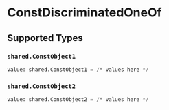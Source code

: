 # ConstDiscriminatedOneOf


## Supported Types

### `shared.ConstObject1`

```python
value: shared.ConstObject1 = /* values here */
```

### `shared.ConstObject2`

```python
value: shared.ConstObject2 = /* values here */
```


